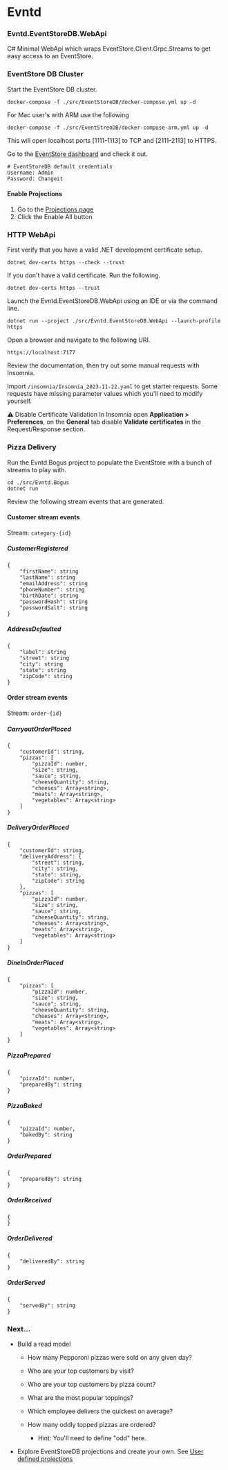 # Evntd

### Evntd.EventStoreDB.WebApi

C# Minimal WebApi which wraps EventStore.Client.Grpc.Streams to get easy access to an EventStore.



### EventStore DB Cluster

Start the EventStore DB cluster.


```
docker-compose -f ./src/EventStoreDB/docker-compose.yml up -d
```

For Mac user's with ARM use the following
```
docker-compose -f ./src/EventStreoDB/docker-compose-arm.yml up -d
```

This will open localhost ports [1111-1113] to TCP and [2111-2113] to HTTPS.

Go to the [EventStore dashboard](http://localhost:2113) and check it out.

```
# EventStoreDB default credentials
Username: Admin
Password: Changeit
```

#### Enable Projections

1. Go to the [Projections page](http://127.0.0.1:2113/web/index.html#/projections)
2. Click the Enable All button


### HTTP WebApi

First verify that you have a valid .NET development certificate setup.

```
dotnet dev-certs https --check --trust
```

If you don't have a valid certificate. Run the following.
```
dotnet dev-certs https --trust
```

Launch the Evntd.EventStoreDB.WebApi using an IDE or via the command line.
```
dotnet run --project ./src/Evntd.EventStoreDB.WebApi --launch-profile https
```

Open a browser and navigate to the following URI.
```
https://localhost:7177
```

Review the documentation, then try out some manual requests with Insomnia.

Import `/insomnia/Insomnia_2023-11-22.yaml` to get starter requests. Some requests have missing parameter values which you'll need to modify yourself.

⚠️ Disable Certificate Validation
In Insomnia open **Application > Preferences**, on the **General** tab disable **Validate certificates** in the Request/Response section.

### Pizza Delivery

Run the Evntd.Bogus project to populate the EventStore with a bunch of streams to play with.

```
cd ./src/Evntd.Bogus
dotnet run
```

Review the following stream events that are generated.


#### Customer stream events

Stream: `category-{id}`

##### CustomerRegistered
```
{
    "firstName": string
    "lastName": string
    "emailAddress": string
    "phoneNumber": string
    "birthDate": string
    "passwordHash": string
    "passwordSalt": string
}
```

##### AddressDefaulted
```
{
    "label": string
    "street": string
    "city": string
    "state": string
    "zipCode": string
}
```


#### Order stream events

Stream: `order-{id}`

##### CarryoutOrderPlaced
```
{
    "customerId": string,
    "pizzas": [
        "pizzaId": number,
        "size": string,
        "sauce"; string,
        "cheeseQuantity": string,
        "cheeses": Array<string>,
        "meats": Array<string>,
        "vegetables": Array<string>
    ]
}
```

##### DeliveryOrderPlaced
```
{
    "customerId": string,
    "deliveryAddress": {
        "street": string,
        "city": string,
        "state": string,
        "zipCode": string
    },
    "pizzas": [
        "pizzaId": number,
        "size": string,
        "sauce"; string,
        "cheeseQuantity": string,
        "cheeses": Array<string>,
        "meats": Array<string>,
        "vegetables": Array<string>
    ]
}
```

##### DineInOrderPlaced
```
{
    "pizzas": [
        "pizzaId": number,
        "size": string,
        "sauce"; string,
        "cheeseQuantity": string,
        "cheeses": Array<string>,
        "meats": Array<string>,
        "vegetables": Array<string>
    ]
}
```

##### PizzaPrepared
```
{
    "pizzaId": number,
    "preparedBy": string
}
```

##### PizzaBaked
```
{
    "pizzaId": number,
    "bakedBy": string
}
```

##### OrderPrepared
```
{
    "preparedBy": string
}
```

##### OrderReceived
```
{
}
```
##### OrderDelivered
```
{
    "deliveredBy": string
}
```
##### OrderServed
```
{
    "servedBy": string
}
```

### Next...

- Build a read model

    - How many Pepporoni pizzas were sold on any given day?

    - Who are your top customers by visit?

    - Who are your top customers by pizza count?

    - What are the most popular toppings?

    - Which employee delivers the quickest on average?

    - How many oddly topped pizzas are ordered?
        - Hint: You'll need to define "odd" here.

- Explore EventStoreDB projections and create your own.  See [User defined projections](https://developers.eventstore.com/server/v5/projections.html#user-defined-projections)